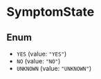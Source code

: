 # SymptomState

## Enum

* `YES` (value: `"YES"`)
* `NO` (value: `"NO"`)
* `UNKNOWN` (value: `"UNKNOWN"`)
